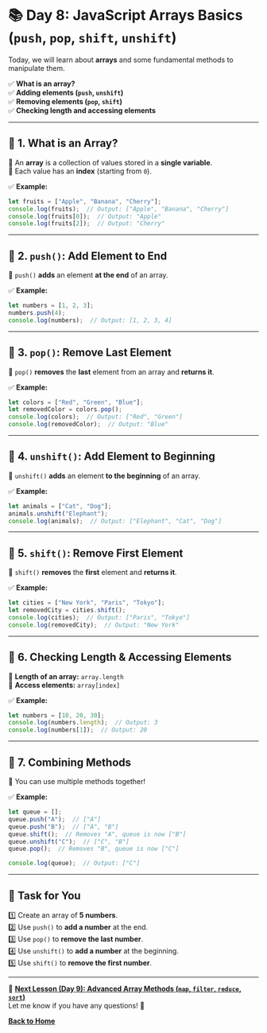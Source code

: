 # **📚 Day 8: JavaScript Arrays Basics (`push`, `pop`, `shift`, `unshift`)**  

Today, we will learn about **arrays** and some fundamental methods to manipulate them.  

✅ **What is an array?**  
✅ **Adding elements (`push`, `unshift`)**  
✅ **Removing elements (`pop`, `shift`)**  
✅ **Checking length and accessing elements**  

---

## **🔹 1. What is an Array?**  
📌 An **array** is a collection of values stored in a **single variable**.  
📌 Each value has an **index** (starting from `0`).  

✅ **Example:**  
```js
let fruits = ["Apple", "Banana", "Cherry"];
console.log(fruits);  // Output: ["Apple", "Banana", "Cherry"]
console.log(fruits[0]);  // Output: "Apple"
console.log(fruits[2]);  // Output: "Cherry"
```

---

## **🔹 2. `push()`: Add Element to End**  
📌 `push()` **adds** an element **at the end** of an array.  

✅ **Example:**  
```js
let numbers = [1, 2, 3];
numbers.push(4);
console.log(numbers);  // Output: [1, 2, 3, 4]
```

---

## **🔹 3. `pop()`: Remove Last Element**  
📌 `pop()` **removes** the **last** element from an array and **returns it**.  

✅ **Example:**  
```js
let colors = ["Red", "Green", "Blue"];
let removedColor = colors.pop();
console.log(colors);  // Output: ["Red", "Green"]
console.log(removedColor);  // Output: "Blue"
```

---

## **🔹 4. `unshift()`: Add Element to Beginning**  
📌 `unshift()` **adds** an element **to the beginning** of an array.  

✅ **Example:**  
```js
let animals = ["Cat", "Dog"];
animals.unshift("Elephant");
console.log(animals);  // Output: ["Elephant", "Cat", "Dog"]
```

---

## **🔹 5. `shift()`: Remove First Element**  
📌 `shift()` **removes** the **first** element and **returns it**.  

✅ **Example:**  
```js
let cities = ["New York", "Paris", "Tokyo"];
let removedCity = cities.shift();
console.log(cities);  // Output: ["Paris", "Tokyo"]
console.log(removedCity);  // Output: "New York"
```

---

## **🔹 6. Checking Length & Accessing Elements**  
📌 **Length of an array:** `array.length`  
📌 **Access elements:** `array[index]`  

✅ **Example:**  
```js
let numbers = [10, 20, 30];
console.log(numbers.length);  // Output: 3
console.log(numbers[1]);  // Output: 20
```

---

## **🔹 7. Combining Methods**  
📌 You can use multiple methods together!  

✅ **Example:**  
```js
let queue = [];
queue.push("A");  // ["A"]
queue.push("B");  // ["A", "B"]
queue.shift();  // Removes "A", queue is now ["B"]
queue.unshift("C");  // ["C", "B"]
queue.pop();  // Removes "B", queue is now ["C"]

console.log(queue);  // Output: ["C"]
```

---

## **📝 Task for You**  
1️⃣ Create an array of **5 numbers**.  
2️⃣ Use `push()` to **add a number** at the end.  
3️⃣ Use `pop()` to **remove the last number**.  
4️⃣ Use `unshift()` to **add a number** at the beginning.  
5️⃣ Use `shift()` to **remove the first number**.  

---

🎯 **[Next Lesson (Day 9): Advanced Array Methods (`map`, `filter`, `reduce`, `sort`)](../day_9-1/README.md)**  
Let me know if you have any questions! 🚀

[**Back to Home**](../../../)
